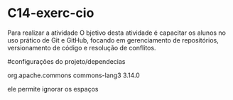 # C14-exerc-cio
Para realizar a atividade
O bjetivo desta atividade é capacitar os alunos no uso prático de Git e GitHub, focando em gerenciamento de repositórios, versionamento de código e resolução de conflitos.

#configurações do projeto/dependecias 

<dependencies>
        <dependency>
            <groupId>org.apache.commons</groupId>
            <artifactId>commons-lang3</artifactId>
            <version>3.14.0</version>
        </dependency>
</dependencies>

ele permite ignorar os espaços
